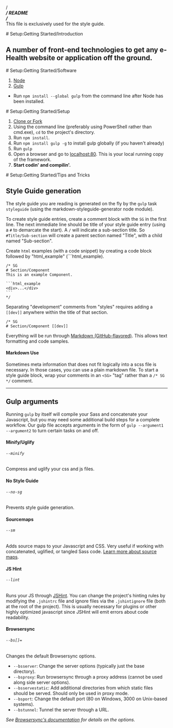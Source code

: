 /*************************\
/ 		README            \
/*************************\
This file is exclusively used for the style guide.


<SG>
# Setup:Getting Started/Introduction

## A number of front-end technologies to get any e-Health website or application off the ground.
</SG>

<SG>
# Setup:Getting Started/Software

1. [Node](https://nodejs.org/)
2. [Gulp](http://gulpjs.com/)
  * Run `npm install --global gulp` from the command line after Node has been installed.
</SG>

<SG>
# Setup:Getting Started/Setup

1. [Clone or Fork](https://github.com/UWHealth/Front-End-Framework.git)
2. Using the command line (preferably using PowerShell rather than cmd.exe), `cd` to the project's directory.
3. Run `npm install`.
4. Run `npm install gulp -g` to install gulp globally (if you haven't already)
5. Run `gulp`
6. Open a browser and go to [localhost:80](http://localhost:80/). This is your local running copy of the framework.
7. **Start codin' and compilin'.**

</SG>

<SG>
# Setup:Getting Started/Tips and Tricks

## Style Guide generation
The style guide you are reading is generated on the fly by the `gulp` task `styleguide` (using the markdown-styleguide-generator node module).

To create style guide entries, create a comment block with the `SG` in the first line. The next immediate line should be title of your style guide entry (using a `#` to demarcate the start). A `/` will indicate a sub-section title. So `#Title/Sub-section` will create a parent section named "Title", with a child named "Sub-section".

Create `html` examples (with a code snippet) by creating a code block followed by "html_example" (\`\`\`html_example).

    /* SG
    # Section/Component
    This is an example Component.

    ```html_example
    <div>...</div>
    ```
    */

Separating "development" comments from "styles" requires adding a `[[dev]]` anywhere within the title of that section.

    /* SG
    # Section/Component [[dev]]


Everything will be run through [Markdown (GitHub-flavored)](https://guides.github.com/features/mastering-markdown/). This allows text formatting and code samples.

#### Markdown Use

Sometimes meta information that does not fit logically into a scss file is necessary. In those cases, you can use a plain markdown file. To start a style guide block, wrap your comments in an `<SG>` "tag" rather than a `/* SG */` comment.

---

## Gulp arguments
Running `gulp` by itself will compile your Sass and concatenate your Javascript, but you may need some additional build steps for a complete workflow. Our gulp file accepts arguments in the form of `gulp --argument1 --argument2` to turn certain tasks on and off.

#### Minify/Uglify
###### `--minify`
Compress and uglify your css and js files.

#### No Style Guide
###### `--no-sg`
Prevents style guide generation.

#### Sourcemaps
###### `--sm`
Adds source maps to your Javascript and CSS. Very useful if working with concatenated, uglified, or tangled Sass code. [Learn more about source maps](http://blog.teamtreehouse.com/introduction-source-maps).

#### JS Hint
###### `--lint`
Runs your JS through [JSHint](https://github.com/jshint/jshint). You can change the project's hinting rules by modifying the `.jshintrc` file and ignore files via the `.jshintignore` file (both at the root of the project). This is usually necessary for plugins or other highly optimized javascript since JSHint will emit errors about code readability.

#### Browsersync
###### `--bs[]=`
Changes the default Browsersync options.

- `--bsserver`: Change the server options (typically just the base directory).
- `--bsproxy`:  Run browsersync through a proxy address (cannot be used along side server options).
- `--bsservestatic`: Add additional directories from which static files should be served. Should only be used in proxy mode.
- `--bsport`: Change the default port (80 on Windows, 3000 on Unix-based systems).
- `--bstunnel`: Tunnel the server through a URL.

_See [Browsersync's documentation](https://www.browsersync.io/docs/options/) for details on the options._


</SG>
